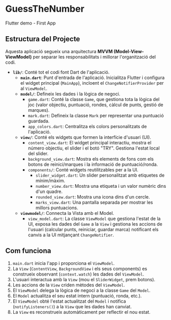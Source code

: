 # GuessTheNumber
Flutter demo - First App

## Estructura del Projecte

Aquesta aplicació segueix una arquitectura **MVVM (Model-View-ViewModel)** per separar les responsabilitats i millorar l'organització del codi.

*   **`lib/`**: Conté tot el codi font Dart de l'aplicació.
    *   **`main.dart`**: Punt d'entrada de l'aplicació. Inicialitza Flutter i configura el widget principal (`MainApp`), incloent el `ChangeNotifierProvider` per al `ViewModel`.
    *   **`model/`**: Defineix les dades i la lògica de negoci.
        *   `game.dart`: Conté la classe `Game`, que gestiona tota la lògica del joc (valor objectiu, puntuació, rondes, càlcul de punts, gestió de marques).
        *   `mark.dart`: Defineix la classe `Mark` per representar una puntuació guardada.
        *   `app_colors.dart`: Centralitza els colors personalitzats de l'aplicació.
    *   **`view/`**: Conté els widgets que formen la interfície d'usuari (UI).
        *   `content_view.dart`: El widget principal interactiu, mostra el número objectiu, el slider i el botó "TRY". Gestiona l'estat local del slider.
        *   `background_view.dart`: Mostra els elements de fons com els botons de reinici/marques i la informació de puntuació/ronda.
        *   `components/`: Conté widgets reutilitzables per a la UI.
            *   `slider_widget.dart`: Un slider personalitzat amb etiquetes de mínim/màxim.
            *   `number_view.dart`: Mostra una etiqueta i un valor numèric dins d'un quadre.
            *   `rounded_view.dart`: Mostra una icona dins d'un cercle.
            *   `marks_view.dart`: Una pantalla separada per mostrar les millors puntuacions.
    *   **`viewmodel/`**: Connecta la Vista amb el Model.
        *   `view_model.dart`: La classe `ViewModel` que gestiona l'estat de la UI, exposa les dades del `Game` a la `View` i gestiona les accions de l'usuari (calcular punts, reiniciar, guardar marca) notificant els canvis a la UI mitjançant `ChangeNotifier`.

## Com funciona

1.  `main.dart` inicia l'app i proporciona el `ViewModel`.
2.  La `View` (`ContentView`, `BackgroundView` i els seus components) es construeix observant (`context.watch`) les dades del `ViewModel`.
3.  L'usuari interactua amb la `View` (mou el `SliderWidget`, prem botons).
4.  Les accions de la `View` criden mètodes del `ViewModel`.
5.  El `ViewModel` delega la lògica de negoci a la classe `Game` del `Model`.
6.  El `Model` actualitza el seu estat intern (puntuació, ronda, etc.).
7.  El `ViewModel` obté l'estat actualitzat del `Model` i notifica (`notifyListeners()`) a la `View` que les dades han canviat.
8.  La `View` es reconstrueix automàticament per reflectir el nou estat.